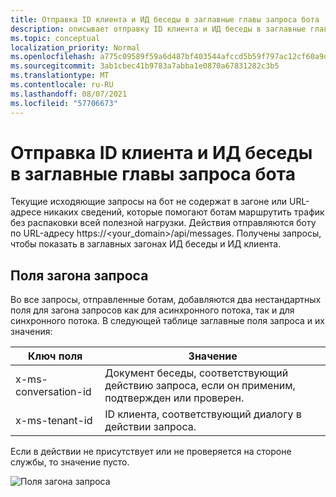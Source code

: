 ```yaml
---
title: Отправка ID клиента и ИД беседы в заглавные главы запроса бота
description: описывает отправку ID клиента и ИД беседы в заглавные главы запроса бота.
ms.topic: conceptual
localization_priority: Normal
ms.openlocfilehash: a775c09589f59a6d487bf403544afccd5b59f797ac12cf60a9deb1fc2de16644
ms.sourcegitcommit: 3ab1cbec41b9783a7abba1e0870a67831282c3b5
ms.translationtype: MT
ms.contentlocale: ru-RU
ms.lasthandoff: 08/07/2021
ms.locfileid: "57706673"
---
```

# <a name="send-tenant-id-and-conversation-id-to-the-request-headers-of-the-bot"></a>Отправка ID клиента и ИД беседы в заглавные главы запроса бота

Текущие исходяющие запросы на бот не содержат в загоне или URL-адресе никаких сведений, которые помогают ботам маршрутить трафик без распаковки всей полезной нагрузки. Действия отправляются боту по URL-адресу https://<your_domain>/api/messages. Получены запросы, чтобы показать в заглавных загонах ИД беседы и ИД клиента.

## <a name="request-header-fields"></a>Поля загона запроса

Во все запросы, отправленные ботам, добавляются два нестандартных поля для загона запросов как для асинхронного потока, так и для синхронного потока. В следующей таблице заглавные поля запроса и их значения:

| Ключ поля | Значение |
|----------------|-----------------|
| x-ms-conversation-id | Документ беседы, соответствующий действию запроса, если он применим, подтвержден или проверен. |
| x-ms-tenant-id | ID клиента, соответствующий диалогу в действии запроса. |

Если в действии не присутствует или не проверяется на стороне службы, то значение пусто.

![Поля загона запроса](~/assets/images/bots/requestheaderfields.png)
